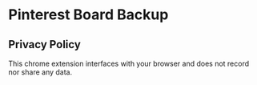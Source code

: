 # Pinterest Board Backup

## Privacy Policy

This chrome extension interfaces with your browser and does not record nor share any data.
